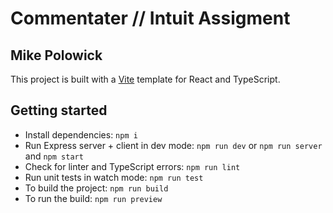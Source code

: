 # Commentater // Intuit Assigment

## Mike Polowick

This project is built with a [Vite](https://vitejs.dev/) template for React and TypeScript.

## Getting started

- Install dependencies: `npm i`
- Run Express server + client in dev mode: `npm run dev` or `npm run server` and `npm start`
- Check for linter and TypeScript errors: `npm run lint`
- Run unit tests in watch mode: `npm run test`
- To build the project: `npm run build`
- To run the build: `npm run preview`
